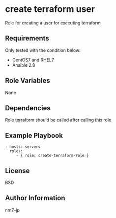 create terraform user
=========

Role for creating a user for executing terraform

Requirements
------------

Only tested with the condition below:
- CentOS7 and RHEL7
- Ansible 2.8


Role Variables
--------------
None

Dependencies
------------

Role terraform should be called after calling this role

Example Playbook
----------------

    - hosts: servers
      roles:
         - { role: create-terraform-role }

License
-------

BSD

Author Information
------------------

nm7-jp
